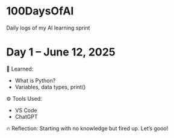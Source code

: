 # 100DaysOfAI
Daily logs of my AI learning sprint
# Day 1 – June 12, 2025

🧠 Learned:
- What is Python?
- Variables, data types, print()

⚙️ Tools Used:
- VS Code
- ChatGPT

🔥 Reflection:
Starting with no knowledge but fired up. Let’s gooo!
